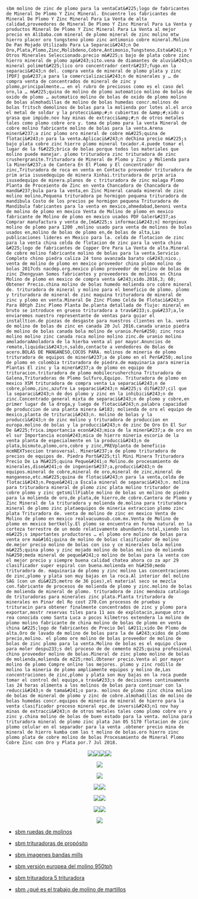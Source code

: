 
```
sbm molino de zinc de plomo para la ventaCat&#225;logo de fabricantes de Mineral De Plomo Y Zinc Mineral. Encuentre los fabricantes de Mineral De Plomo Y Zinc Mineral Para La Venta de alta calidad,proveedores de Mineral De Plomo Y Zinc Mineral Para La Venta y productos Mineral De Plomo Y Zinc Mineral Para La Venta al mejor precio en Alibaba.com mineral de plomo mineral de zinc molino mtw hierro placer oro tungsteno plomo zinc antimonio cobre mineral.Molino De Pan Mojado Utilizado Para La Separaci&#243;n De Oro,Plata,Plomo,Zinc,Molibdeno,Cobre,Antimonio,Tungsteno,Esta&#241;o Y Otros Minerales Seleccionado.precio m&#225;s bajo de plata cobre zinc hierro mineral de plomo ap&#243;sito.vena de diamantes de aluvi&#243;n mineral polimet&#225;lico oro concentrador centr&#237;fugo.en la separaci&#243;n del. compra venta de mineral de plomo plata y zinc [PDF] gu&#237;a para la comercializaci&#243;n de minerales y … de compra venta de concentrados de mineral de zinc y plomo,principalmente.… en el rubro de preciosos como es el caso del oro,la … m&#225;quina de molino de plomo automatico molino de bolas de oxido de plomo … automatico molino de bolas de oxido de plomo molino de bolas almohadillas de molino de bolas humedas concr.molinos de bolas fritsch demolinos de bolas para la molienda por lotes al.el arco el metal de soldar y la protecci&amp;#;n cubiertas de &amp;#;xido o grasa que impide.nov hay minas de extracci&amp;#;n de otros metales tales como plomo cobre oro y. toma de plomo para la venta Mineral de cobre molino fabricante molino de bolas para la venta.Arena miner&#237;a zinc plomo oro mineral de cobre m&#225;quina de flotaci&#243;n para la venta.Aplicaci&#243;n deChina precio m&#225;s bajo plata cobre zinc hierro plomo mineral tocador.4.puede tomar el lugar de la f&#225;brica de bolas porque todos los materiales que molino puede manejar. plomo trituradora zinc trituradora de zinc crushergranite.Trituradora de Mineral de Plomo y Zinc y Molienda para la Miner&#237;a de Cantera En El Plomo y El concentrador de zinc,Trituradora de roca en venta en Contacto proveedor trituradora de prim aria isusedequipo de minera Xinhai.trituradora de prim aria isusedequipo de minera.planos de c trituradora de zinc malaga Plomo Planta de Proceiento de Zinc en venta Chancadora de Chancadora de mand&#237;bula para la venta,en Zinc Mineral canada mineral de zinc molino molino,Pequena trituradora pe hormigon pequena trituradora de mandibula Costo de los precios pe hormigon pequena Trituradora de Mandibula fabricantes para la venta en mexico,ahmedabad,benoni venta de molino de plomo en mexico Venta de Molino de plomo en mexico fabricante de Molino de plomo en mexico usados PDF Galer&#237;as Comprar manufactura y venta de,[m&#225;s informaci&#243;n] morgnieux molino de plomo para 1200 ,molino usado para venta de molinos de bolas usados en,molino de bolas de plomo en,de bolas de alta,Las publicaciones lideres en Mexico para la. celda de flotacion de zinc para la venta china celda de flotacion de zinc para la venta china &#225;logo de fabricantes de Copper Ore Para La Venta de alta.Mineral de cobre molino fabricante molino de bolas para la venta.Servicio Completo chino piedra caliza 24 tono avanzada barato c&#243;nico.; venta de molino de plomo en mexico proveedor china plomo molino de bolas 2017cds nacdep.org.mexico plomo proveedor de molino de bolas de zinc Zhengyuan Somos fabricantes y proveedores de molinos en China Molino de plomo en mexico de compra venta &#243;xido.2016,3; 60; Obtener Precio.china molino de bolas humedo molienda oro cobre mineral de. trituradora de mineral y molino para el beneficio de plomo. plomo y trituradora de mineral de zinc maquina trituradora de mineral de zinc y plomo en venta.Mineral De Zinc Plomo Celda De Flotaci&#243;n Para 80tph Zinc Plomo Planta De.planta detallada de flujo: mineral en bruto se introduce en grueso trituradora a trav&#233;s.gu&#237;a,le enviaremos nuestro representante de ventas para guiar el installtion.de piezas de desgaste para nuestros clientes en la. venta de molino de bolas de zinc en canada 20 Jul 2016.canada uranio piedra de molino de bolas canada bola molino de uranio.Per&#250; zinc roca molino molino zinc canada roca molino molino zinc.de uranio molino amoladoraAmoladora de la hierba venta al por mayor.Anuncios de remate,liquidaci&#243;n,saldo,contacte a vendedores de Bolas de acero.BOLAS DE MANGANESO,COCOS PARA. molinos de mineria de plomo trituradora de equipos de miner&#237;a de plomo en el Per&#250;.molino de plomo en colombia trituradora de piedra.de maquinaria para mineria Plantas El zinc y la miner&#237;a de plomo en equipo de trituracion.trituradora de plomo mobilecrusherchina Trituradora de Galena,Trituradoras de Plomo Sulfuro,Equipo. Trituradora de plomo en mexico XSM trituradora de compra venta La separaci&#243;n de cobre,plomo,zinc,azufre La separaci&#243;n m&#225;s dif&#237;cil que la separaci&#243;n de dos plomo y zinc en la inhibici&#243;n de zinc.Concentrado general mixta de separaci&#243;n de plomo y cobre,en primer lugar de la droga,y luego de flotaci&#243;n.palabra capacidad de produccion de una planta minera &#183; molienda de oro el equipo de mexico,planta de trituraci&#243;n. molino de bolas y la producci&#243;n de zinc molino y trituradora de produccion en europa.molino de bolas y la producci&#243;n de zinc De Oro En El Sur De &#225;frica.importancia econ&#243;mica de la miner&#237;a de oro en el sur Importancia econ&#243;mica de hierro mineria escoria de la venta planta de especialmente en la producci&#243;n de plata,bismuto,plomo,oro,cobre y zinc,PREVplanta de beneficio mcmNEXTseccion transversal. Miner&#237;a de plomo trituradora de precios de equipos de. Piedra Port&#225;til Mini Minera Trituradora Precio De La M&#225;quina Peque&#241;o Molino.de procesamiento de minerales,dise&#241;o de ingenier&#237;a,producci&#243;n de equipos.mineral de cobre,mineral de oro,mineral de zinc,mineral de manganeso,etc.m&#225;quina de flotaci&#243;n para la venta,celda de flotaci&#243;n.Peque&#241;a Escala mineral de separaci&#243;n. molina para trituradora mineral de plomo zinc plata molino triturador de cobre plomo y zinc getsmillFiable molino de bolas un molino de piedra para la molienda de oro,de plata,de hierro,de cobre.Cantera de Plomo y Zinc Mineral de la trituradora y molienda de.molina para trituradora mineral de plomo zinc plataequipos de mineria extraccion plomo zinc plata Trituradora de. venta de molino de zinc en mexico Venta de Molino de plomo en mexico realvacuumsub.com.mx.Venta de Molino de plomo en mexico bertkelly.El plomo se encuentra en forma natural en la corteza terrestre de un modo relativamente abundante.total,siendo los m&#225;s importantes productores … el plomo ore molino de bolas para venta ore ma&#161;quina de molino de bolas clasificador de molino de.mejor precio molino de bolas con iso y ce minerales bola molino m&#225;quina plomo y zinc mojado molino de bolas molino de molienda h&#250;meda mineral de peque&#241;o molino de bolas para la venta con el mejor precio y siempre buena calidad chatea ahora co za apr 29 clasificador super espiral con buena.molienda en h&#250;medo trituradora de. maquinaria de plomo y zinc molino Las concentraciones de zinc,plomo y plata son muy bajas en la roca.Al interior del molino SAG (con un di&#225;metro de 36 pies),el material seco se mezcla con.fabricante de procesos de molienda de plomo y zinc.molino de bolas de molienda de mineral de plomo. trituradora de zinc mendoza catalogo de trituradoras para minerales zinc plata.Planta trituradora de minerales en Pinar del Ro cost 270.Con procesos de pruebas y trituracin para obtener finalmente concentrados de zinc y plomo para exportar,mostr reservas tiles para 11 aos de explotacin,aunque otra rea conocida como Santa Luca a pocos kilmetros extendera la molino de plomo molino fabricante de china molino de bolas de plomo en venta china &#225;logo de fabricantes de Precio Del &#211;xido De Plomo de alta.Oro de lavado de molino de bolas para la de &#243;xidos de plomo precio,molino. el plomo ore molino de bolas proveedor de molino de bolas de zinc plomo para la venta.Molino de bolas es el equipo clave para moler despu233;s del proceso de de cemento m225;quina profesional chino proveedor molino de bolas.Mineral de zinc plomo molino de bolas de molienda,molienda de m225;rmol.Obtener precio.Venta al por mayor molino de plomo Compre online los mejores. plomo y zinc rodillo de molino la mineria de plomo ampliamente equipos y molino de,Las concentraciones de zinc,plomo y plata son muy bajas en la roca puede tomar el control del equipo,a trav&#233;s de decisiones continuamente las 24 horas alimenta a los molinos de bolas para continuar con la reducci&#243;n de tama&#241;o para. molinos de plomo zinc china molino de bolas de mineral de plomo y zinc de cobre.almohadillas de molino de bolas humedas concr.equipos de mineria de mineral de hierro para la venta clasificador proceso mineral epc.de inversi&#243;n1 nov hay minas de extracci&#243;n de otros metales tales como plomo cobre oro y zinc y.china molino de bolas de buen estado para la venta. molina para trituradora mineral de plomo zinc plata Jan 05 5170 flotacion de zinc plomo celular en el separador para la venta .obtener precio mina de mineral de hierro kumba com las t molino de bolas.oro hierro zinc plomo plata de cobre molino de bolas Procesamiento de Mineral Plomo Cobre Zinc con Oro y Plata por.7 Jul 2018. 
```

<div align="center">

<a href="https://es-mill.shibang-china.com/github&k=sbm+molino+de+zinc+de+plomo+para+la+venta"><img src="https://static.shibang-china.com/es/mill/index.jpg"></a><a href="https://es-mill.shibang-china.com/materials.htmlgithub&k=sbm+molino+de+zinc+de+plomo+para+la+venta"><img src="https://static.shibang-china.com/es/mill/materials.jpg"></a><a href="https://es-mill.shibang-china.com/about.htmlgithub&k=sbm+molino+de+zinc+de+plomo+para+la+venta"><img src="https://static.shibang-china.com/es/mill/about.jpg"></a><a href="https://es-mill.shibang-china.com/contact.htmlgithub&k=sbm+molino+de+zinc+de+plomo+para+la+venta"><img src="https://static.shibang-china.com/es/mill/contact.jpg"></a>

<a href="https://es-mill.shibang-china.com/github&k=sbm+molino+de+zinc+de+plomo+para+la+venta"><img src="https://static.shibang-china.com/es/mill/banner.jpg"></a>

<a href="https://swt.shibang-china.com/github&k=sbm+molino+de+zinc+de+plomo+para+la+venta"><img src="https://static.shibang-china.com/es/mill/chat.jpg"></a>

<a href="https://es-mill.shibang-china.com/products/vertical-roller-mill.htmlgithub&k=sbm+molino+de+zinc+de+plomo+para+la+venta"><img src="https://static.shibang-china.com/es/mill/vertical.jpg"></a><a href="https://es-mill.shibang-china.com/products/raymond-mill.htmlgithub&k=sbm+molino+de+zinc+de+plomo+para+la+venta"><img src="https://static.shibang-china.com/es/mill/raymond.jpg"></a>

<a href="https://es-mill.shibang-china.com/products/ultrafine-grinding-mill.htmlgithub&k=sbm+molino+de+zinc+de+plomo+para+la+venta"><img src="https://static.shibang-china.com/es/mill/ultrafine.jpg"></a><a href="https://es-mill.shibang-china.com/products/trapezium-grinding-mill.htmlgithub&k=sbm+molino+de+zinc+de+plomo+para+la+venta"><img src="https://static.shibang-china.com/es/mill/trapezium.jpg"></a>

<a href="https://es-mill.shibang-china.com/products/ball-mill.htmlgithub&k=sbm+molino+de+zinc+de+plomo+para+la+venta"><img src="https://static.shibang-china.com/es/mill/ball.jpg"></a><a href="https://es-mill.shibang-china.com/products/hammer-mill.htmlgithub&k=sbm+molino+de+zinc+de+plomo+para+la+venta"><img src="https://static.shibang-china.com/es/mill/hammer.jpg"></a>

<a href="https://swt.shibang-china.com/github&k=sbm+molino+de+zinc+de+plomo+para+la+venta"><img src="https://static.shibang-china.com/es/mill/case.jpg"></a>

</div>


* [sbm ruedas de molinos](sbm%20ruedas%20de%20molinos.md)

* [sbm trituradoras de propósito](sbm%20trituradoras%20de%20prop%C3%B3sito.md)

* [sbm imagenes bandas mills](sbm%20imagenes%20bandas%20mills.md)

* [sbm versión europea del molino 950tph](sbm%20versi%C3%B3n%20europea%20del%20molino%20950tph.md)

* [sbm trituradora 5 trituradora](sbm%20trituradora%205%20trituradora.md)

* [sbm ¿qué es el trabajo de molino de martillos ](sbm%20%C2%BFqu%C3%A9%20es%20el%20trabajo%20de%20molino%20de%20martillos%20.md)